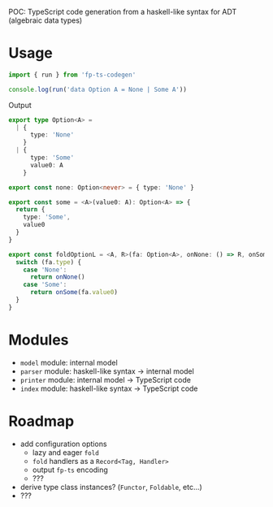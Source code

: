 POC: TypeScript code generation from a haskell-like syntax for ADT (algebraic data types)

# Usage

```ts
import { run } from 'fp-ts-codegen'

console.log(run('data Option A = None | Some A'))
```

Output

```ts
export type Option<A> =
  | {
      type: 'None'
    }
  | {
      type: 'Some'
      value0: A
    }

export const none: Option<never> = { type: 'None' }

export const some = <A>(value0: A): Option<A> => {
  return {
    type: 'Some',
    value0
  }
}

export const foldOptionL = <A, R>(fa: Option<A>, onNone: () => R, onSome: (value0: A) => R): R => {
  switch (fa.type) {
    case 'None':
      return onNone()
    case 'Some':
      return onSome(fa.value0)
  }
}
```

# Modules

- `model` module: internal model
- `parser` module: haskell-like syntax -> internal model
- `printer` module: internal model -> TypeScript code
- `index` module: haskell-like syntax -> TypeScript code

# Roadmap

- add configuration options
  - lazy and eager `fold`
  - `fold` handlers as a `Record<Tag, Handler>`
  - output `fp-ts` encoding
  - ???
- derive type class instances? (`Functor`, `Foldable`, etc...)
- ???
